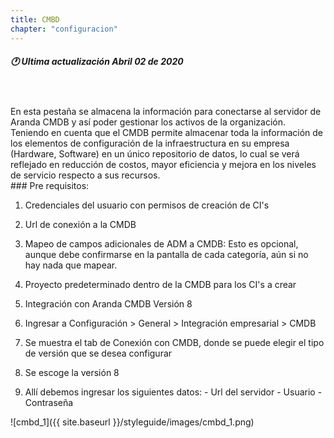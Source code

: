 ```yaml
---
title: CMBD
chapter: "configuracion"
---
```

##### 🕐 Ultima actualización Abril 02 de 2020
<br>
<br>
En esta pestaña se almacena la información para conectarse al servidor de Aranda CMDB y así poder gestionar los activos de la organización. Teniendo en cuenta que el CMDB permite almacenar toda la información de los elementos de configuración de la infraestructura en su empresa (Hardware, Software) en un único repositorio de datos, lo cual se verá reflejado en reducción de costos, mayor eficiencia y mejora en los niveles de servicio respecto a sus recursos.
<br>
### Pre requisitos:

1. Credenciales del usuario con permisos de creación de CI's

2. Url de conexión a la CMDB

3. Mapeo de campos adicionales de ADM a CMDB: Esto es opcional, aunque debe confirmarse en la pantalla de cada categoría, aún si no hay nada que mapear.

4. Proyecto predeterminado dentro de la CMDB para los CI's a crear

5. Integración con Aranda CMDB Versión 8

6. Ingresar a Configuración > General > Integración empresarial > CMDB

7. Se muestra el tab de Conexión con CMDB, donde se puede elegir el tipo de versión que se desea configurar

8. Se escoge la versión 8

9. Allí debemos ingresar los siguientes datos: - Url del servidor - Usuario - Contraseña


![cmbd_1]({{ site.baseurl }}/styleguide/images/cmbd_1.png)
